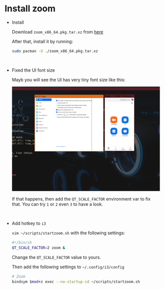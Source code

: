 # Install zoom

- Install

    Download `zoom_x86_64.pkg.tar.xz` from [here](https://zoom.us/support/download)

    After that, install it by running:

    ```bash
    sudo pacman -U ./zoom_x86_64.pkg.tar.xz
    ```

</br>

- Fixed the UI font size

    Mayb you will see the UI has very tiny font size like this:

    ![](./images/zoom-font-size-tiny.png)

    If that happens, then add the `QT_SCALE_FACTOR` environment var to fix that.
    You can try `1` or `2` even `3` to have a look.

</br>

- Add hotkey to `i3`

    `vim ~/scripts/startzoom.sh` with the following settings:

    ```bash
    #!/bin/sh
    QT_SCALE_FACTOR=2 zoom &
    ```

    Change the `QT_SCALE_FACTOR` value to yours.

    Then add the following settings to `~/.config/i3/config`

    ```bash
    # Zoom
    bindsym $mod+z exec --no-startup-id ~/scripts/startzoom.sh
    ```

